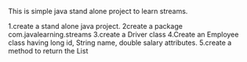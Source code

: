 This is simple java stand alone project to learn streams.

1.create a stand alone java project.
2create a package com.javalearning.streams
3.create a Driver class
4.Create an Employee class having long id, String name, 
double salary attributes.
5.create a method to return the List<Employee>